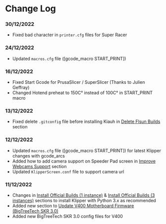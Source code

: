 # Change Log

### 30/12/2022
  - Fixed bad character in `printer.cfg` files for Super Racer

### 24/12/2022
  - Updated `macros.cfg` file ([gcode_macro START_PRINT])

### 16/12/2022
  - Fixed Start Gcode for PrusaSlicer / SuperSlicer (Thanks to Julien Geffray)
  - Changed Hotend preheat to 150C° instead of 100C° in START_PRINT macro

### 13/12/2022
  - Fixed delete `.gitconfig` file before installing Kiauh in [Delete Flsun Builds](#delete-flsun-builds) section

### 12/12/2022
  - Updated `macros.cfg` file ([gcode_macro START_PRINT]) for latest Klipper changes with gcode_arcs
  - Added how to add camera support on Speeder Pad screen in [Improve Webcams Support](#improve-webcams-support) section
  - Updated `KlipperScreen.conf` file to support camera url

### 11/12/2022
  - Changes in [Install Official Builds (1 instance)](#install-official-builds-1-instance) & [Install Official Builds (3 instances)](#install-official-builds-3-instances) sections to install Klipper with Python 3.x as recommended
  - Added new section to [Update V400 Motherboard Firmware (BigTreeTech SKR 3.0)](#update-v400-motherboard-firmware-bigtreetech-skr-30)
  - Added new BigTreeTech SKR 3.0 config files for V400